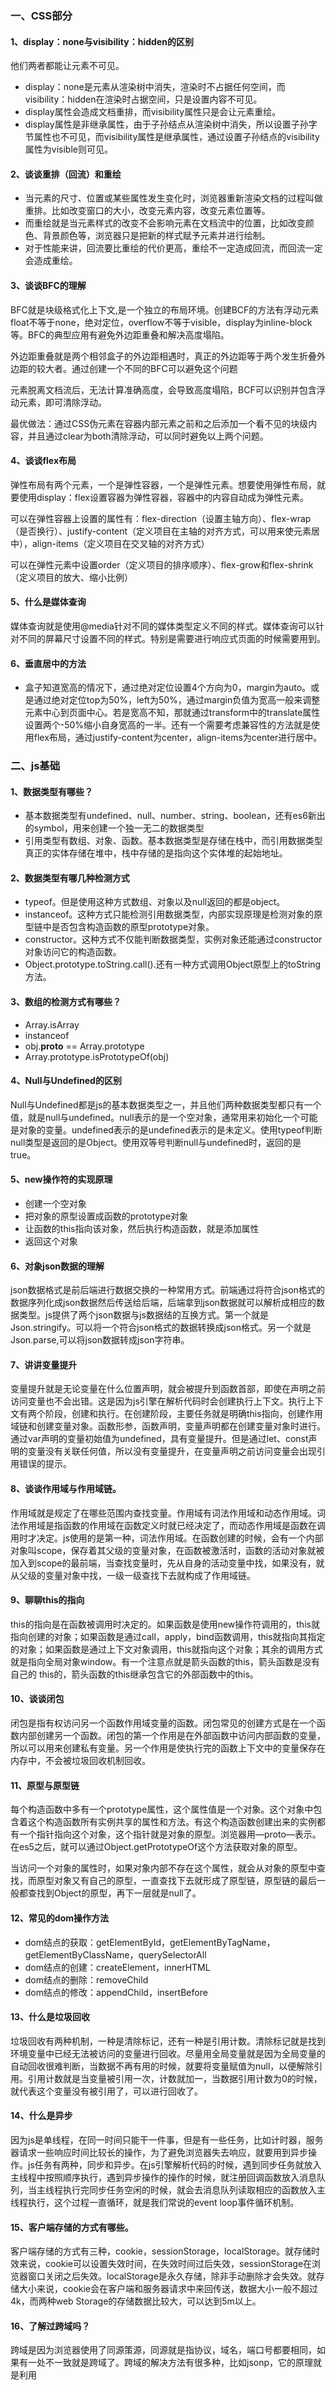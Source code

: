 ### 一、CSS部分

#### 1、display：none与visibility：hidden的区别

他们两者都能让元素不可见。

- display：none是元素从渲染树中消失，渲染时不占据任何空间，而visibility：hidden在渲染时占据空间，只是设置内容不可见。
- display属性会造成文档重排，而visibility属性只是会让元素重绘。
- display属性是非继承属性，由于子孙结点从渲染树中消失，所以设置子孙字节属性也不可见，而visibility属性是继承属性，通过设置子孙结点的visibility属性为visible则可见。

#### 2、谈谈重排（回流）和重绘

- 当元素的尺寸、位置或某些属性发生变化时，浏览器重新渲染文档的过程叫做重排。比如改变窗口的大小，改变元素内容，改变元素位置等。
- 而重绘就是当元素样式的改变不会影响元素在文档流中的位置，比如改变颜色、背景颜色等，浏览器只是把新的样式赋予元素并进行绘制。
- 对于性能来讲，回流要比重绘的代价更高，重绘不一定造成回流，而回流一定会造成重绘。

#### 3、谈谈BFC的理解

BFC就是块级格式化上下文,是一个独立的布局环境。创建BCF的方法有浮动元素float不等于none，绝对定位，overflow不等于visible，display为inline-block等。BFC的典型应用有避免外边距重叠和解决高度塌陷。

外边距重叠就是两个相邻盒子的外边距相遇时，真正的外边距等于两个发生折叠外边距的较大者。通过创建一个不同的BFC可以避免这个问题

元素脱离文档流后，无法计算准确高度，会导致高度塌陷，BCF可以识别并包含浮动元素，即可清除浮动。

最优做法：通过CSS伪元素在容器内部元素之前和之后添加一个看不见的块级内容，并且通过clear为both清除浮动，可以同时避免以上两个问题。

#### 4、谈谈flex布局

弹性布局有两个元素，一个是弹性容器，一个是弹性元素。想要使用弹性布局，就要使用display：flex设置容器为弹性容器，容器中的内容自动成为弹性元素。

可以在弹性容器上设置的属性有：flex-direction（设置主轴方向）、flex-wrap（是否换行）、justify-content（定义项目在主轴的对齐方式，可以用来使元素居中），align-items（定义项目在交叉轴的对齐方式）

可以在弹性元素中设置order（定义项目的排序顺序）、flex-grow和flex-shrink（定义项目的放大、缩小比例）

#### 5、什么是媒体查询

媒体查询就是使用@media针对不同的媒体类型定义不同的样式。媒体查询可以针对不同的屏幕尺寸设置不同的样式。特别是需要进行响应式页面的时候需要用到。

#### 6、垂直居中的方法

- 盒子知道宽高的情况下，通过绝对定位设置4个方向为0，margin为auto。或是通过绝对定位top为50%，left为50%，通过margin负值为宽高一般来调整元素中心到页面中心。若是宽高不知，那就通过transform中的translate属性设置两个-50%缩小自身宽高的一半。还有一个需要考虑兼容性的方法就是使用flex布局，通过justify-content为center，align-items为center进行居中。

### 二、js基础

#### 1、数据类型有哪些？

- 基本数据类型有undefined、null、number、string、boolean，还有es6新出的symbol，用来创建一个独一无二的数据类型
- 引用类型有数组、对象、函数。基本数据类型是存储在栈中，而引用数据类型真正的实体存储在堆中，栈中存储的是指向这个实体堆的起始地址。

#### 2、数据类型有哪几种检测方式

- typeof。但是使用这种方式数组、对象以及null返回的都是object。
- instanceof。这种方式只能检测引用数据类型，内部实现原理是检测对象的原型链中是否包含构造函数的原型prototype对象。
- constructor。这种方式不仅能判断数据类型，实例对象还能通过constructor对象访问它的构造函数。
- Object.prototype.toString.call().还有一种方式调用Object原型上的toString方法。

#### 3、数组的检测方式有哪些？

- Array.isArray
- instanceof
- obj.__proto__ == Array.prototype
- Array.prototype.isPrototypeOf(obj)

#### 4、Null与Undefined的区别

Null与Undefined都是js的基本数据类型之一，并且他们两种数据类型都只有一个值，就是null与undefined。null表示的是一个空对象，通常用来初始化一个可能是对象的变量。undefined表示的是undefined表示的是未定义。使用typeof判断null类型是返回的是Object。使用双等号判断null与undefined时，返回的是true。

#### 5、new操作符的实现原理

- 创建一个空对象
- 把对象的原型设置成函数的prototype对象
- 让函数的this指向该对象，然后执行构造函数，就是添加属性
- 返回这个对象

#### 6、对象json数据的理解

json数据格式是前后端进行数据交换的一种常用方式。前端通过将符合json格式的数据序列化成json数据然后传送给后端，后端拿到json数据就可以解析成相应的数据类型。js提供了两个json数据与js数据结的互换方式。第一个就是Json.stringify。可以将一个符合json格式的数据转换成json格式。另一个就是Json.parse,可以将json数据转成json字符串。

#### 7、讲讲变量提升

变量提升就是无论变量在什么位置声明，就会被提升到函数首部，即使在声明之前访问变量也不会出错。这是因为js引擎在解析代码时会创建执行上下文。执行上下文有两个阶段，创建和执行。在创建阶段，主要任务就是明确this指向，创建作用域链和创建变量对象。函数形参，函数声明，变量声明都在创建变量对象时进行。通过var声明的变量初始值为undefined，具有变量提升。但是通过let、const声明的变量没有关联任何值，所以没有变量提升，在变量声明之前访问变量会出现引用错误的提示。

#### 8、谈谈作用域与作用域链。

作用域就是规定了在哪些范围内查找变量。作用域有词法作用域和动态作用域。词法作用域是指函数的作用域在函数定义时就已经决定了，而动态作用域是函数在调用时才决定。js使用的是第一种，词法作用域。在函数创建的时候，会有一个内部对象叫scope，保存着其父级的变量对象，在函数被激活时，函数的活动对象就被加入到scope的最前端，当查找变量时，先从自身的活动变量中找，如果没有，就从父级的变量对象中找，一级一级查找下去就构成了作用域链。

#### 9、聊聊this的指向

this的指向是在函数被调用时决定的。如果函数是使用new操作符调用的，this就指向创建的对象；如果函数是通过call，apply，bind函数调用，this就指向其指定的对象；如果函数是通过上下文对象调用，this就指向这个对象；其余的调用方式就是指向全局对象window。有一个注意点就是箭头函数的this，箭头函数是没有自己的 this的，箭头函数的this继承包含它的外部函数中的this。

#### 10、谈谈闭包

闭包是指有权访问另一个函数作用域变量的函数。闭包常见的创建方式是在一个函数内部创建另一个函数。闭包的第一个作用是在外部函数中访问内部函数的变量，所以可以用来创建私有变量。另一个作用是使执行完的函数上下文中的变量保存在内存中，不会被垃圾回收机制回收。

#### 11、原型与原型链

每个构造函数中多有一个prototype属性，这个属性值是一个对象。这个对象中包含着这个构造函数所有实例共享的属性和方法。有这个构造函数创建出来的实例都有一个指针指向这个对象，这个指针就是对象的原型。浏览器用—proto—表示。在es5之后，就可以通过Object.getPrototypeOf这个方法获取对象的原型。

当访问一个对象的属性时，如果对象内部不存在这个属性，就会从对象的原型中查找，而原型对象又有自己的原型，一直查找下去就形成了原型链，原型链的最后一般都查找到Object的原型，再下一层就是null了。

#### 12、常见的dom操作方法

- dom结点的获取：getElementById，getElementByTagName，getElementByClassName，querySelectorAll
- dom结点的创建：createElement，innerHTML
- dom结点的删除：removeChild
- dom结点的修改：appendChild，insertBefore

#### 13、什么是垃圾回收

垃圾回收有两种机制，一种是清除标记，还有一种是引用计数。清除标记就是找到环境变量中已经无法被访问的变量进行回收。尽量用全局变量就是因为全局变量的自动回收很难判断，当数据不再有用的时候，就要将变量赋值为null，以便解除引用。引用计数就是当变量被引用一次，计数就加一，当数据引用计数为0的时候，就代表这个变量没有被引用了，可以进行回收了。

#### 14、什么是异步

因为js是单线程，在同一时间只能干一件事，但是有一些任务，比如计时器，服务器请求一些响应时间比较长的操作，为了避免浏览器失去响应，就要用到异步操作。js任务有两种，同步和异步。在js引擎解析代码的时候，遇到同步任务就放入主线程中按照顺序执行，遇到异步操作的操作的时候，就注册回调函数放入消息队列，当主线程执行完同步任务空闲的时候，就会去消息队列读取相应的函数放入主线程执行，这个过程一直循环，就是我们常说的event loop事件循环机制。

#### 15、客户端存储的方式有哪些。

客户端存储的方式有三种，cookie，sessionStorage，localStorage。就存储时效来说，cookie可以设置失效时间，在失效时间过后失效，sessionStorage在浏览器窗口关闭之后失效。localStorage是永久存储，除非手动删除才会失效。就存储大小来说，cookie会在客户端和服务器请求中来回传送，数据大小一般不超过4k，而两种web Storage的存储数据比较大，可以达到5m以上。

#### 16、了解过跨域吗？

跨域是因为浏览器使用了同源策源，同源就是指协议，域名，端口号都要相同，如果有一处不一致就是跨域了。跨域的解决方法有很多种，比如jsonp，它的原理就是利用<script><img>等不受同源策略限制的标签进行请求。但是jsonp只能进行get请求，局限比较大。比较常用的CORS跨域资源共享。对于简单请求，直接发出CORS请求，就是在头部信息中添加origin字段。对于非简单请求，会在通信之前，增加一次http请求，看看网页所在域名是不是在服务器的准许名单之内。还有一种比较常用的就是反向代理了，它的原理是通过服务器是没有同源策略，然后配置一个和客户端同域名的代理服务器去向真实的服务器发送请求。

#### 17、说说防抖和节流

防抖就是在事件触发的一段时间内执行回调，如果在这段时间内又触发了一次，就重新计时。节流就是在一段时间内只执行一次回调，如果在这段时间内触发了多次，就只有第一次有效。

#### 18、箭头函数

箭头函数比普通的函数的写法简洁，就是小括号写上参数，然后箭头指向大括号包含的函数体。箭头函数没有自己的this，它的this是包含箭头函数的外部函数中的this。箭头函数也没有arguments参数列表。它也没有new.target，所以不能作为构造函数。箭头函数比较适合替代那些匿名函数。

#### 19、谈谈浏览器对象模型（BOM）

浏览器对象模型的核心是window，window不仅是es中的全局对象，也是js访问浏览器窗口的接口。location对象不仅保存着文档中的相关信息，也保存着URL解析后能通过属性访问的信息，比如location.hash得到url的hash值，location.port得到端口等。navigator对象通常就是用来判断浏览器的类型，通过navigator的userAgent判断。还有一个比较有用的对象就是history，保存着窗口的历史记录，可以通过go，back，forward等方法进行前进、回退。还有一个不太常用的screen对象。获取浏览器的可用宽度，可用高度等。

### 三、计算机网络

#### 1、什么是3次握手

三次握手是发生TCP连接的时候，客户端和服务器一共需要发送三个数据包来确保对象的接受能力和发送能力是否正常。第一次握手是客户端发送一个SYN报文，并指明自己的初始化序号。第二次握手是服务器接受到客户端的报文之后，也发送一个自己的SYN与自己的初始化序号，确认号ACK是收到SYN报文的序列号+1的报文。第三次握手是客户端收到报文后，发送一个确认号ACK是序列号+1的报文。经过这三次握手，TCP连接就建立了。

#### 2、浏览器输入url按下回车发生了什么

首先会进行DNS域名解析，就是将网址转换成IP地址的过程。然后进行TCP连接，连接过程就是俗称的三次握手。连接成功后就开始发送http请求，然后服务器处理请求并返回报文接着浏览器解析渲染页面，这里涉及了一个回流和重绘的概念。回流就是浏览器根据渲染树中元素的尺寸，位置等进行构建。重绘就是绘制元素的样式，比如颜色，背景颜色什么的。最后断开连接。断开连接就是我们所说的4次挥手。第一次挥手是客户端向服务器发送一个FIN报文并指定一个初始序列号，第二次挥手是服务器收到报文，把序列号+1作为确认号ACK的值发送回去，然后客户端到服务器的连接就断开了，如果服务器也想断开和客户端的连接，就进行和客户端刚刚的操作，客户端进行应答，一共就进行了4次数据报传送。

#### 3、get与post的区别

get和post都是http请求的方式。get请求一般是获取数据，请求参数会出现在url中，并且数据不能太长。post请求一般是向服务器发送数据，请求数据会放在请求包的包体中，数据大小没有限制。相对来说比较安全。get请求在回退时是无害的，但是post请求在回退时需要重新进行请求。

#### 4、常见的状态码

以2开头，就是代表请求被正常处理了，比如200表示ok，204表示正常处理但是没有返回内容

以3开头表示重定向。比如301是永久重定向，302是临时重定向

以4开发一般是客户端发生错误。比如403表示访问被服务器拒绝，404是找不到请求资源

以5开头就是服务器发生错误。比如502是没有响应，504是响应超时了


